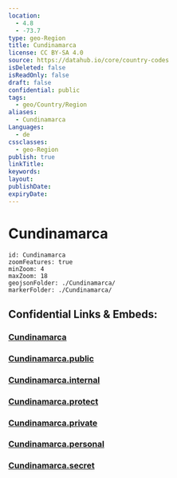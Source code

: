 ```yaml
---
location:
  - 4.8
  - -73.7
type: geo-Region
title: Cundinamarca
license: CC BY-SA 4.0
source: https://datahub.io/core/country-codes
isDeleted: false
isReadOnly: false
draft: false
confidential: public
tags:
  - geo/Country/Region
aliases:
  - Cundinamarca
Languages:
  - de
cssclasses:
  - geo-Region
publish: true
linkTitle:
keywords:
layout:
publishDate:
expiryDate:
---
```


# Cundinamarca

```leaflet
id: Cundinamarca
zoomFeatures: true 
minZoom: 4 
maxZoom: 18
geojsonFolder: ./Cundinamarca/
markerFolder: ./Cundinamarca/
```


## Confidential Links & Embeds: 

### [Cundinamarca](/_Standards/Earth/Continent/America~South/Colombia/departments~Colombia/Cundinamarca.md) 

### [Cundinamarca.public](/_public/Earth/Continent/America~South/Colombia/departments~Colombia/Cundinamarca.public.md) 

### [Cundinamarca.internal](/_internal/Earth/Continent/America~South/Colombia/departments~Colombia/Cundinamarca.internal.md) 

### [Cundinamarca.protect](/_protect/Earth/Continent/America~South/Colombia/departments~Colombia/Cundinamarca.protect.md) 

### [Cundinamarca.private](/_private/Earth/Continent/America~South/Colombia/departments~Colombia/Cundinamarca.private.md) 

### [Cundinamarca.personal](/_personal/Earth/Continent/America~South/Colombia/departments~Colombia/Cundinamarca.personal.md) 

### [Cundinamarca.secret](/_secret/Earth/Continent/America~South/Colombia/departments~Colombia/Cundinamarca.secret.md)

